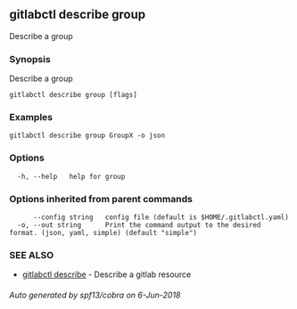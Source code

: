 ## gitlabctl describe group

Describe a group

### Synopsis

Describe a group

```
gitlabctl describe group [flags]
```

### Examples

```
gitlabctl describe group GroupX -o json
```

### Options

```
  -h, --help   help for group
```

### Options inherited from parent commands

```
      --config string   config file (default is $HOME/.gitlabctl.yaml)
  -o, --out string      Print the command output to the desired format. (json, yaml, simple) (default "simple")
```

### SEE ALSO

* [gitlabctl describe](gitlabctl_describe.md)	 - Describe a gitlab resource

###### Auto generated by spf13/cobra on 6-Jun-2018
